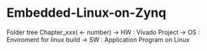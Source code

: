 # Embedded-Linux-on-Zynq

Folder tree
Chapter_xxx( <- number)
   -> HW : Vivado Project
   -> OS : Enviroment for linux build
   -> SW : Application Program on Linux
